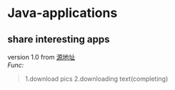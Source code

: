 # Java-applications

## share interesting apps

version 1.0 from 
<a href = "https://www.52pojie.cn/forum.php?mod=viewthread&tid=886852&extra=page%3D2%26filter%3Dtypeid%26typeid%3D192" target="blank">源地址</a>
<BR>
*Func:*
> 1.download pics
> 2.downloading text(completing)
